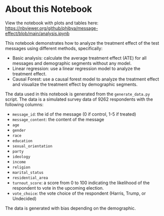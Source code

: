 # About this Notebook

View the notebook with plots and tables here: https://nbviewer.org/github/phibya/message-effect/blob/main/analysis.ipynb

This notebook demonstrates how to analyze the treatment effect of the test messages using different methods, specifically:
- Basic analysis: calculate the average treatment effect (ATE) for all messages and demographic segments without any model.
- Linear regression: use a linear regression model to analyze the treatment effect.
- Causal Forest: use a causal forest model to analyze the treatment effect and visualize the treatment effect by demographic segments.

The data used in this notebook is generated from the `generate_data.py` script. The data is a simulated survey data of 9262 respondents with the following columns:
- `message_id`: the id of the message (0 if control, 1-5 if treated)
- `message_content`: the content of the message
- `age`
- `gender`
- `race`
- `education`
- `sexual_orientation`
- `party`
- `ideology`
- `income`
- `religion`
- `marital_status`
- `residential_area`
- `turnout_score`: a score from 0 to 100 indicating the likelihood of the respondent to vote in the upcoming election.
- `vote_choice`: the vote choice of the respondent (Harris, Trump, or Undecided)

The data is generated with bias depending on the demographic.